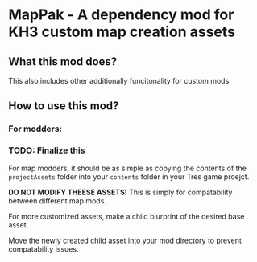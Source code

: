 # MapPak - A dependency mod for KH3 custom map creation assets

## What this mod does?

This also includes other additionally funcitonality for custom mods

## How to use this mod?

### For modders:

### TODO: Finalize this

For map modders, it should be as simple as copying the contents of the `projectAssets` folder into your `contents` folder in your Tres game proejct.

**DO NOT MODIFY THEESE ASSETS!** This is simply for compatability between different map mods.

For more customized assets, make a child blurprint of the desired base asset.

Move the newly created child asset into your mod directory to prevent compatability issues.